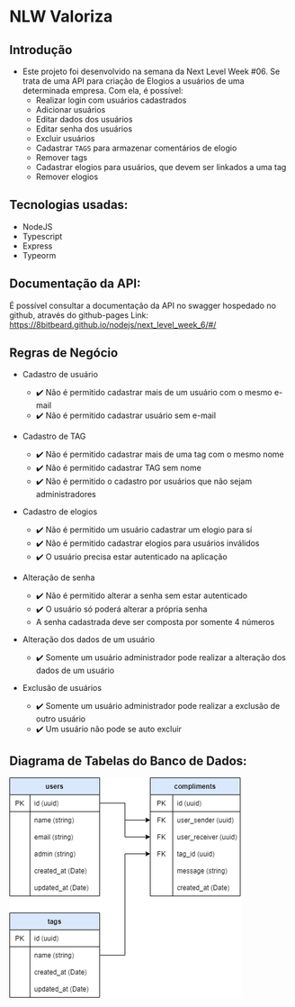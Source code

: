 # NLW Valoriza

## Introdução

- Este projeto foi desenvolvido na semana da Next Level Week #06. Se trata de uma API para criação de Elogios a usuários de uma determinada empresa. Com ela, é possível:
  - Realizar login com usuários cadastrados
  - Adicionar usuários
  - Editar dados dos usuários
  - Editar senha dos usuários
  - Excluir usuários
  - Cadastrar `TAGS` para armazenar comentários de elogio
  - Remover tags
  - Cadastrar elogios para usuários, que devem ser linkados a uma tag
  - Remover elogios

## Tecnologias usadas:
- NodeJS
- Typescript
- Express
- Typeorm

## Documentação da API:

É possível consultar a documentação da API no swagger hospedado no github, através do github-pages
Link: https://8bitbeard.github.io/nodejs/next_level_week_6/#/

## Regras de Negócio

- Cadastro de usuário
  - :heavy_check_mark: Não é permitido cadastrar mais de um usuário com o mesmo e-mail
  - :heavy_check_mark: Não é permitido cadastrar usuário sem e-mail

- Cadastro de TAG
  - :heavy_check_mark: Não é permitido cadastrar mais de uma tag com o mesmo nome
  - :heavy_check_mark: Não é permitido cadastrar TAG sem nome
  - :heavy_check_mark: Não é permitido o cadastro por usuários que não sejam administradores

- Cadastro de elogios
  - :heavy_check_mark: Não é permitido um usuário cadastrar um elogio para sí
  - :heavy_check_mark: Não é permitido cadastrar elogios para usuários inválidos
  - :heavy_check_mark: O usuário precisa estar autenticado na aplicação

- Alteração de senha
  - :heavy_check_mark: Não é permitido alterar a senha sem estar autenticado
  - :heavy_check_mark: O usuário só poderá alterar a própria senha
  - A senha cadastrada deve ser composta por somente 4 números

- Alteração dos dados de um usuário
  - :heavy_check_mark: Somente um usuário administrador pode realizar a alteração dos dados de um usuário

- Exclusão de usuários
  - :heavy_check_mark: Somente um usuário administrador pode realizar a exclusão de outro usuário
  - :heavy_check_mark: Um usuário não pode se auto excluir


## Diagrama de Tabelas do Banco de Dados:

![Diagrama de Tabelas](./images/table_diagram.png)
